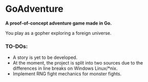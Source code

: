 # GoAdventure
__A proof-of-concept adventure game made in Go.__

You play as a gopher exploring a foreign universe.

### TO-DOs:
* A story is yet to be developed.
* At the moment, the project is split into two sources
due to the differences in line breaks on Windows Linux/*nix.
* Implement RNG fight mechanics for monster fights.